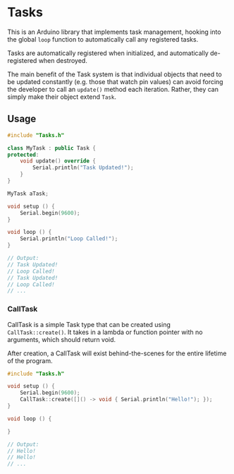# Tasks

This is an Arduino library that implements task management,
hooking into the global `loop` function to automatically call
any registered tasks.

Tasks are automatically registered when initialized, and
automatically de-registered when destroyed.

The main benefit of the Task system is that individual objects
that need to be updated constantly (e.g. those that watch pin values)
can avoid forcing the developer to call an `update()` method each iteration.
Rather, they can simply make their object extend `Task`.

## Usage

```cpp
#include "Tasks.h"

class MyTask : public Task {
protected:
    void update() override {
        Serial.println("Task Updated!");
    }
}

MyTask aTask;

void setup () {
    Serial.begin(9600);
}

void loop () {
    Serial.println("Loop Called!");
}

// Output:
// Task Updated!
// Loop Called!
// Task Updated!
// Loop Called!
// ...
```

### CallTask

CallTask is a simple Task type that can be created using
`CallTask::create()`. It takes in a lambda or function pointer
with no arguments, which should return void.

After creation, a CallTask will exist behind-the-scenes for
the entire lifetime of the program.

```cpp
#include "Tasks.h"

void setup () {
    Serial.begin(9600);
    CallTask::create([]() -> void { Serial.println("Hello!"); });
}

void loop () {

}

// Output:
// Hello!
// Hello!
// ...
```